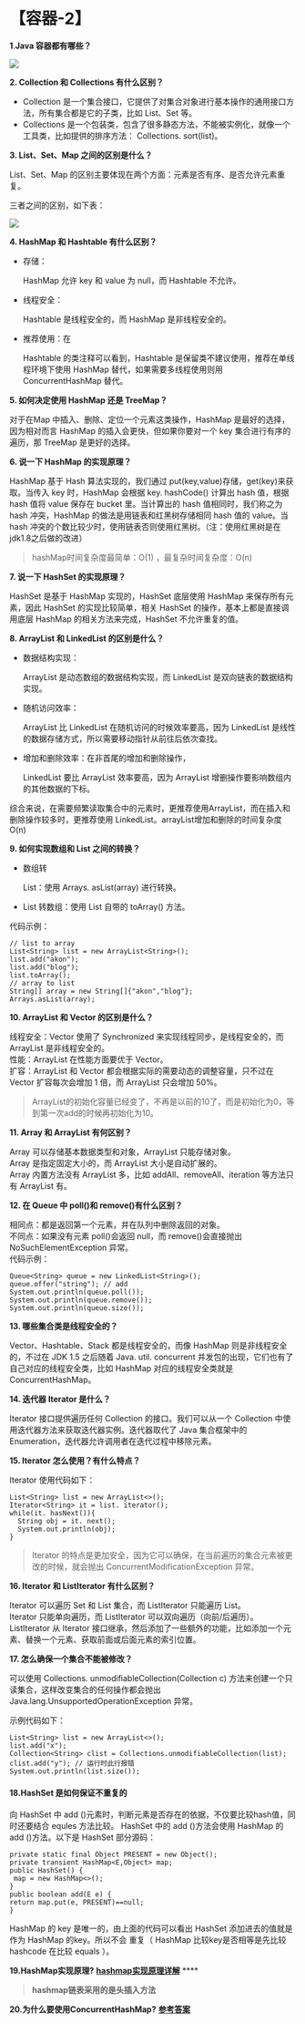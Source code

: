 # 【容器-2】

**1**.**Java 容器都有哪些？**

![](../.gitbook/assets/1588033-20190427105432836-1091486414.png)

**2. Collection 和 Collections 有什么区别？**

* Collection 是一个集合接口，它提供了对集合对象进行基本操作的通用接口方法，所有集合都是它的子类，比如 List、Set 等。
* Collections 是一个包装类，包含了很多静态方法，不能被实例化，就像一个工具类，比如提供的排序方法： Collections. sort\(list\)。

**3. List、Set、Map 之间的区别是什么？**

List、Set、Map 的区别主要体现在两个方面：元素是否有序、是否允许元素重复。

三者之间的区别，如下表：

![](../.gitbook/assets/1588033-20190427105643498-1542742393.png)

**4. HashMap 和 Hashtable 有什么区别？**

* 存储：

  HashMap 允许 key 和 value 为 null，而 Hashtable 不允许。

* 线程安全：

  Hashtable 是线程安全的，而 HashMap 是非线程安全的。

* 推荐使用：在

  Hashtable 的类注释可以看到，Hashtable 是保留类不建议使用，推荐在单线程环境下使用 HashMap 替代，如果需要多线程使用则用 ConcurrentHashMap 替代。

**5. 如何决定使用 HashMap 还是 TreeMap？** 

对于在Map 中插入、删除、定位一个元素这类操作，HashMap 是最好的选择，因为相对而言 HashMap 的插入会更快，但如果你要对一个 key 集合进行有序的遍历，那 TreeMap 是更好的选择。

**6. 说一下 HashMap 的实现原理？**

HashMap 基于 Hash 算法实现的，我们通过 put\(key,value\)存储，get\(key\)来获取。当传入 key 时，HashMap 会根据 key. hashCode\(\) 计算出 hash 值，根据 hash 值将 value 保存在 bucket 里。当计算出的 hash 值相同时，我们称之为 hash 冲突，HashMap 的做法是用链表和红黑树存储相同 hash 值的 value。当 hash 冲突的个数比较少时，使用链表否则使用红黑树。（注：使用红黑树是在jdk1.8之后做的改进）

> hashMap时间复杂度最简单：O\(1\) ，最复杂时间复杂度：O\(n\)

**7. 说一下 HashSet 的实现原理？**

HashSet 是基于 HashMap 实现的，HashSet 底层使用 HashMap 来保存所有元素，因此 HashSet 的实现比较简单，相关 HashSet 的操作，基本上都是直接调用底层 HashMap 的相关方法来完成，HashSet 不允许重复的值。

**8. ArrayList 和 LinkedList 的区别是什么？**

* 数据结构实现：

  ArrayList 是动态数组的数据结构实现，而 LinkedList 是双向链表的数据结构实现。

* 随机访问效率：

  ArrayList 比 LinkedList 在随机访问的时候效率要高，因为 LinkedList 是线性的数据存储方式，所以需要移动指针从前往后依次查找。

* 增加和删除效率：在非首尾的增加和删除操作，

  LinkedList 要比 ArrayList 效率要高，因为 ArrayList 增删操作要影响数组内的其他数据的下标。

综合来说，在需要频繁读取集合中的元素时，更推荐使用ArrayList，而在插入和删除操作较多时，更推荐使用 LinkedList。arrayList增加和删除的时间复杂度O\(n\)

**9. 如何实现数组和 List 之间的转换？**

* 数组转

  List：使用 Arrays. asList\(array\) 进行转换。

* List 转数组：使用 List 自带的 toArray\(\) 方法。

代码示例：

```text
// list to array
List<String> list = new ArrayList<String>();
list.add("akon");
list.add("blog");
list.toArray();
// array to list
String[] array = new String[]{"akon","blog"};
Arrays.asList(array);
```

**10. ArrayList 和 Vector 的区别是什么？**

线程安全：Vector 使用了 Synchronized 来实现线程同步，是线程安全的，而 ArrayList 是非线程安全的。  
性能：ArrayList 在性能方面要优于 Vector。  
扩容：ArrayList 和 Vector 都会根据实际的需要动态的调整容量，只不过在 Vector 扩容每次会增加 1 倍，而 ArrayList 只会增加 50%。

> ArrayList的初始化容量已经变了，不再是以前的10了，而是初始化为0，等到第一次add的时候再初始化为10。

**11. Array 和 ArrayList 有何区别？**

Array 可以存储基本数据类型和对象，ArrayList 只能存储对象。  
Array 是指定固定大小的，而 ArrayList 大小是自动扩展的。  
Array 内置方法没有 ArrayList 多，比如 addAll、removeAll、iteration 等方法只有 ArrayList 有。

**12. 在 Queue 中 poll\(\)和 remove\(\)有什么区别？**

相同点：都是返回第一个元素，并在队列中删除返回的对象。  
不同点：如果没有元素 poll\(\)会返回 null，而 remove\(\)会直接抛出 NoSuchElementException 异常。  
代码示例：

```text
Queue<String> queue = new LinkedList<String>();
queue.offer("string"); // add
System.out.println(queue.poll());
System.out.println(queue.remove());
System.out.println(queue.size());
```

**13. 哪些集合类是线程安全的？**

Vector、Hashtable、Stack 都是线程安全的，而像 HashMap 则是非线程安全的，不过在 JDK 1.5 之后随着 Java. util. concurrent 并发包的出现，它们也有了自己对应的线程安全类，比如 HashMap 对应的线程安全类就是 ConcurrentHashMap。

**14. 迭代器 Iterator 是什么？**

Iterator 接口提供遍历任何 Collection 的接口。我们可以从一个 Collection 中使用迭代器方法来获取迭代器实例。迭代器取代了 Java 集合框架中的 Enumeration，迭代器允许调用者在迭代过程中移除元素。

**15. Iterator 怎么使用？有什么特点？**

Iterator 使用代码如下：

```text
List<String> list = new ArrayList<>();
Iterator<String> it = list. iterator();
while(it. hasNext()){
  String obj = it. next();
  System.out.println(obj);
}
```

> Iterator 的特点是更加安全，因为它可以确保，在当前遍历的集合元素被更改的时候，就会抛出 ConcurrentModificationException 异常。

**16. Iterator 和 ListIterator 有什么区别？**

Iterator 可以遍历 Set 和 List 集合，而 ListIterator 只能遍历 List。  
Iterator 只能单向遍历，而 ListIterator 可以双向遍历（向前/后遍历）。  
ListIterator 从 Iterator 接口继承，然后添加了一些额外的功能，比如添加一个元素、替换一个元素、获取前面或后面元素的索引位置。

**17. 怎么确保一个集合不能被修改？**

可以使用 Collections. unmodifiableCollection\(Collection c\) 方法来创建一个只读集合，这样改变集合的任何操作都会抛出 Java.lang.UnsupportedOperationException 异常。

示例代码如下：

```text
List<String> list = new ArrayList<>();
list.add("x");
Collection<String> clist = Collections.unmodifiableCollection(list);
clist.add("y"); // 运行时此行报错
System.out.println(list.size());
```

#### 18.HashSet 是如何保证不重复的

向 HashSet 中 add \(\)元素时，判断元素是否存在的依据，不仅要比较hash值，同时还要结合 equles 方法比较。 HashSet 中的 add \(\)方法会使用 HashMap 的 add \(\)方法。以下是 HashSet 部分源码：

```text
private static final Object PRESENT = new Object(); 
private transient HashMap<E,Object> map; 
public HashSet() { 
 map = new HashMap<>(); 
}
public boolean add(E e) { 
return map.put(e, PRESENT)==null; 
}
```

HashMap 的 key 是唯一的，由上面的代码可以看出 HashSet 添加进去的值就是作为 HashMap 的key。所以不会 重复（ HashMap 比较key是否相等是先比较 hashcode 在比较 equals ）。



**19.HashMap实现原理?**  [ **hashmap实现原理详解**](https://tuonioooo.gitbooks.io/java-concurrent/content/hashmapshi-xian-yuan-li.html) ****

> **hashmap链表采用的是头插入方法**

**20.为什么要使用ConcurrentHashMap?**  [**参考答案**](https://tuonioooo.gitbooks.io/java-concurrent/content/concurrenthashmapde-shi-xian-yuan-li-yu-shi-yong/wei-shi-yao-yao-shi-yong-concurrenthashmap.html)

